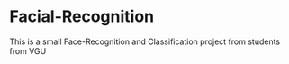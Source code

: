 # Facial-Recognition
This is a small Face-Recognition and Classification project from students from VGU
